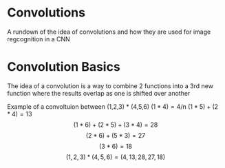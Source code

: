 # Convolutions
A rundown of the idea of convolutions and how they are used for image regcognition in a CNN

# Convolution Basics
The idea of a convolution is a way to combine 2 functions into a 3rd new function where the results overlap as one is shifted over another

Example of a convoltuion between (1,2,3) * (4,5,6)
 $(1*4) = 4$/n
 $(1*5) + (2*4) = 13$
 $$(1*6) + (2*5) + (3*4) = 28$$
 $$(2*6) + (5*3) = 27$$
 $$(3*6) = 18$$
 $$(1,2,3) * (4,5,6) = (4,13,28,27,18)$$
